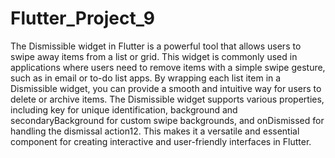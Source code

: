 # Flutter_Project_9
The Dismissible widget in Flutter is a powerful tool that allows users to swipe away items from a list or grid. This widget is commonly used in applications where users need to remove items with a simple swipe gesture, such as in email or to-do list apps. By wrapping each list item in a Dismissible widget, you can provide a smooth and intuitive way for users to delete or archive items. The Dismissible widget supports various properties, including key for unique identification, background and secondaryBackground for custom swipe backgrounds, and onDismissed for handling the dismissal action12. This makes it a versatile and essential component for creating interactive and user-friendly interfaces in Flutter.
